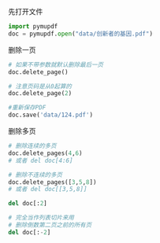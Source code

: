 先打开文件
```python
import pymupdf
doc = pymupdf.open("data/创新者的基因.pdf")
```

删除一页
```python
# 如果不带参数就默认删除最后一页
doc.delete_page()
```

```python
# 注意页码是从0起算的
doc.delete_page(2)
```

```python
#重新保存PDF
doc.save('data/124.pdf')
```

删除多页
```python
# 删除连续的多页
doc.delete_pages(4,6)
# 或者 del doc[4:6]
```


```python
# 删除不连续的多页
doc.delete_pages([3,5,8])
# 或者 del doc[[3,5,8]]
```


```python
del doc[:2]
```

```python
# 完全当作列表切片来用
# 删除倒数第二页之前的所有页
del doc[:-2]
```

